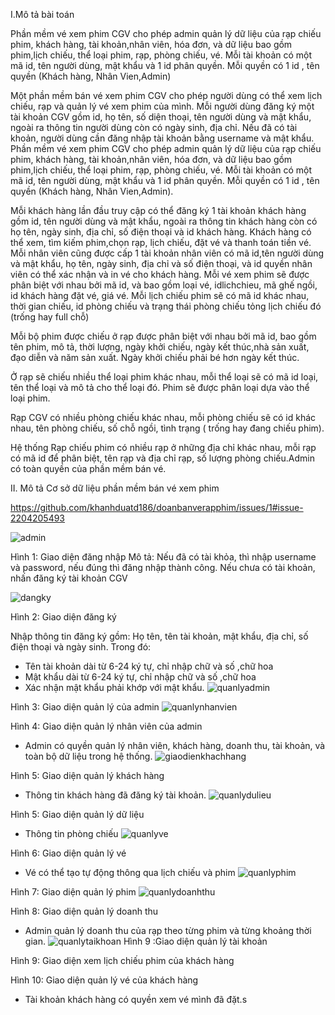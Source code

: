 
I.Mô tả bài toán

Phần mềm vé xem phim CGV cho phép admin quản lý dữ liệu của rạp chiếu phim, khách hàng, tài khoản,nhân viên, hóa đơn, và dữ liệu bao gồm phim,lịch chiếu, thể loại phim, rạp, phòng chiếu, vé.
Mỗi tài khoản có một mã id, tên người dùng, mật khẩu và 1 id phân quyền. Mỗi quyền có 1 id , tên quyền (Khách hàng, Nhân Vien,Admin)

Một phần mềm bán vé xem phim CGV cho phép người dùng có thể xem lịch chiếu, rạp và quản lý vé xem phim của mình. Mỗi người dùng đăng ký một tài khoản CGV gồm id, họ tên, số diện thoại, tên người dùng và mật khẩu, ngoài ra thông tin người dùng còn có ngày sinh, địa chỉ.
Nếu đã có tài khoản, người dùng cần đăng nhập tài khoản bằng username và mật khẩu.
Phần mềm vé xem phim CGV cho phép admin quản lý dữ liệu của rạp chiếu phim, khách hàng, tài khoản,nhân viên, hóa đơn, và dữ liệu bao gồm phim,lịch chiếu, thể loại phim, rạp, phòng chiếu, vé.
Mỗi tài khoản có một mã id, tên người dùng, mật khẩu và 1 id phân quyền. Mỗi quyền có 1 id , tên quyền (Khách hàng, Nhân Vien,Admin).

Mỗi khách hàng lần đầu truy cập có thể đăng ký 1 tài khoản khách hàng gồm id, tên người dùng và mật khẩu, ngoài ra thông tin khách hàng còn có họ tên, ngày sinh, địa chỉ, số điện thoại và id khách hàng. Khách hàng có thể xem, tìm kiếm phim,chọn rạp, lịch chiếu, đặt vé và thanh toán tiền vé.
Mỗi nhân viên cũng được cấp 1 tài khoản nhân viên có mã id,tên người dùng và mật khẩu, họ tên, ngày sinh, địa chỉ và số điện thoại, và id quyền nhân viên có thể xác nhận và in vé cho khách hàng.
Mỗi vé xem phim sẽ được phân biệt với nhau bởi mã id, và bao gồm loại vé, idlichchieu, mã ghế ngồi, id khách hàng đặt vé, giá vé.
Mỗi lịch chiếu phim sẽ có mã id khác nhau, thời gian chiếu, id phòng chiếu và trạng thái phòng chiếu tỏng lịch chiếu đó (trống hay full chỗ)

Mỗi bộ phim được chiếu ở rạp được phân biệt với nhau bởi mã id, bao gồm tên phim, mô tả, thời lượng, ngày khởi chiếu, ngày kết thúc,nhà sản xuất, đạo diễn và năm sản xuất.
Ngày khởi chiếu phải bé hơn ngày kết thúc.

Ở rạp sẽ chiếu nhiều thể loại phim khác nhau, mỗi thể loại sẽ có mã id loại, tên thể loại và mô tả cho thể loại đó. Phim sẽ được phân loại dựa vào thể loại phim.

Rạp CGV có nhiều phòng chiếu khác nhau, mỗi phòng chiếu sẽ có id khác nhau, tên phòng chiếu, số chỗ ngồi, tình trạng ( trống hay đang chiếu phim).

Hệ thống Rạp chiếu phim có nhiều rạp ở những địa chỉ khác nhau, mỗi rạp có mã id để phân biệt, tên rạp và địa chỉ rạp, số lượng phòng chiếu.Admin có toàn quyền của phần mềm bán vé.

II. Mô tả
Cơ sở dữ liệu phần mềm bán vé xem phim  

https://github.com/khanhduatd186/doanbanverapphim/issues/1#issue-2204205493


![admin](https://github.com/khanhduatd186/doanbanverapphim/assets/127516595/24eb3ebf-93e0-4b53-aa25-dbcba9aee331)


 
Hình 1: Giao diện đăng nhập
Mô tả: Nếu đã có tài khỏa, thì nhập username và password, nếu đúng thì đăng nhập thành công.
Nếu chưa có tài khoản, nhấn đăng ký tài khoản CGV

 ![dangky](https://github.com/khanhduatd186/doanbanverapphim/assets/127516595/51a0e731-9981-43ed-81ce-698aa2001298)

Hình 2: Giao diện đăng ký


Nhập thông tin đăng ký gồm: Họ tên, tên tài khoản, mật khẩu, địa chỉ, số điện thoại và ngày sinh. Trong đó:
- Tên tài khoản dài từ 6-24 ký tự, chỉ nhập chữ và số ,chữ hoa
- Mật khẩu dài từ 6-24 ký tự, chỉ nhập chữ và số ,chữ hoa
- Xác nhận mật khẩu phải khớp với mật khẩu.
![quanlyadmin](https://github.com/khanhduatd186/doanbanverapphim/assets/127516595/6a642000-ad6f-4319-917a-187b0eda6b83)

Hình 3: Giao diện quản lý của admin
![quanlynhanvien](https://github.com/khanhduatd186/doanbanverapphim/assets/127516595/84428f96-b372-4806-a2b4-4bf413b4cb9d)

Hình 4: Giao diện quản lý nhân viên của admin
- Admin có quyền quản lý nhân viên, khách hàng, doanh thu, tài khoản, và toàn bộ dữ liệu trong hệ thống.
![giaodienkhachhang](https://github.com/khanhduatd186/doanbanverapphim/assets/127516595/1b4e167d-282c-43a1-ad40-dc23f9f2ee51)

Hình 5: Giao diện quản lý khách hàng
- Thông tin khách hàng đã đăng ký tài khoản.
![quanlydulieu](https://github.com/khanhduatd186/doanbanverapphim/assets/127516595/51417df0-65be-4b34-88f4-735718222774)

Hình 5: Giao diện quản lý dữ liệu
- Thông tin phòng chiếu 
![quanlyve](https://github.com/khanhduatd186/doanbanverapphim/assets/127516595/ea908f29-1140-4042-9d2d-b83caeecfb46)

Hình 6: Giao diện quản lý vé
- Vé có thể tạo tự động thông qua lịch chiếu và phim
![quanlyphim](https://github.com/khanhduatd186/doanbanverapphim/assets/127516595/891c5a61-3c41-4e06-b986-a90d44ea97ef)

Hình 7: Giao diện quản lý phim
![quanlydoanhthu](https://github.com/khanhduatd186/doanbanverapphim/assets/127516595/9145a59b-f1b3-4d05-9ef7-beee8642c298)

Hình 8: Giao diện quản lý doanh thu
- Admin quản lý doanh thu của rạp theo từng phim và từng khoảng thời gian.
![quanlytaikhoan](https://github.com/khanhduatd186/doanbanverapphim/assets/127516595/9a64f696-2e36-48bd-a2b6-31c7b985d326)
Hình 9 :Giao diện quản lý tài khoản



Hình 9: Giao diện xem lịch chiếu phim của khách hàng

Hình 10: Giao diện quản lý vé của khách hàng
- Tài khoản khách hàng có quyền xem vé mình đã đặt.s






